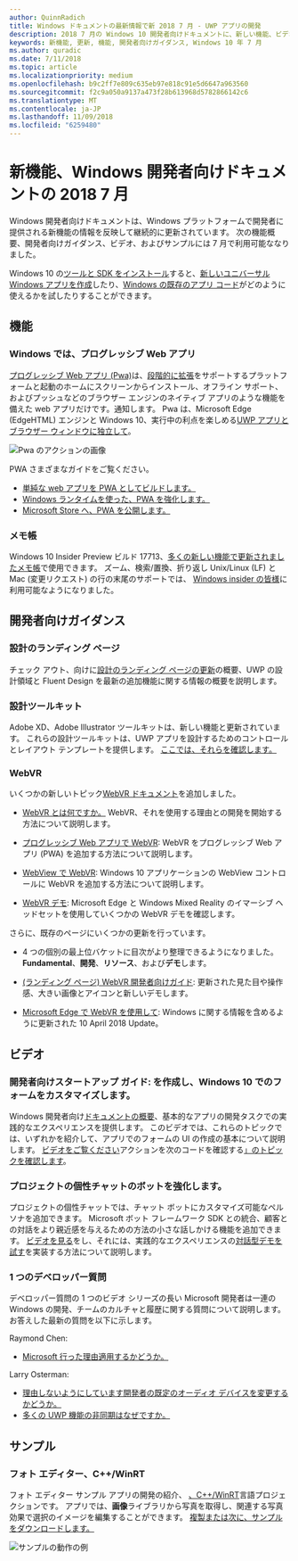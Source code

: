 ```yaml
---
author: QuinnRadich
title: Windows ドキュメントの最新情報で新 2018 7 月 - UWP アプリの開発
description: 2018 7 月の Windows 10 開発者向けドキュメントに、新しい機能、ビデオ、サンプル、および開発者向けガイダンスが追加されました。
keywords: 新機能, 更新, 機能, 開発者向けガイダンス, Windows 10 年 7 月
ms.author: quradic
ms.date: 7/11/2018
ms.topic: article
ms.localizationpriority: medium
ms.openlocfilehash: b9c2ff7e809c635eb97e818c91e5d6647a963560
ms.sourcegitcommit: f2c9a050a9137a473f28b613968d5782866142c6
ms.translationtype: MT
ms.contentlocale: ja-JP
ms.lasthandoff: 11/09/2018
ms.locfileid: "6259480"
---
```

# <a name="whats-new-in-the-windows-developer-docs-in-july-2018"></a>新機能、Windows 開発者向けドキュメントの 2018 7 月

Windows 開発者向けドキュメントは、Windows プラットフォームで開発者に提供される新機能の情報を反映して継続的に更新されています。 次の機能概要、開発者向けガイダンス、ビデオ、およびサンプルには 7 月で利用可能ななりました。

Windows 10 の[ツールと SDK をインストール](http://go.microsoft.com/fwlink/?LinkId=821431)すると、[新しいユニバーサル Windows アプリを作成](../get-started/create-uwp-apps.md)したり、[Windows の既存のアプリ コード](../porting/index.md)がどのように使えるかを試したりすることができます。

## <a name="features"></a>機能

### <a name="progressive-web-apps-on-windows"></a>Windows では、プログレッシブ Web アプリ

[プログレッシブ Web アプリ (Pwa)](https://developer.microsoft.com/windows/pwa)は、[段階的に拡張](https://wikipedia.org/wiki/Progressive_enhancement)をサポートするプラットフォームと起動のホームにスクリーンからインストール、オフライン サポート、およびプッシュなどのブラウザー エンジンのネイティブ アプリのような機能を備えた web アプリだけです。通知します。 Pwa は、Microsoft Edge (EdgeHTML) エンジンと Windows 10、実行中の利点を楽しめる[UWP アプリとブラウザー ウィンドウに独立して](https://docs.microsoft.com/microsoft-edge/progressive-web-apps/windows-features)。

![Pwa のアクションの画像](images/progressive-web-apps.jpg)

PWA さまざまなガイドをご覧ください。

* [単純な web アプリを PWA としてビルドします。](https://docs.microsoft.com/microsoft-edge/progressive-web-apps/get-started)
* [Windows ランタイムを使った、PWA を強化します。](https://docs.microsoft.com/en-us/microsoft-edge/progressive-web-apps/windows-features)
* [Microsoft Store へ、PWA を公開します。](https://docs.microsoft.com/microsoft-edge/progressive-web-apps/microsoft-store)

### <a name="notepad"></a>メモ帳

Windows 10 Insider Preview ビルド 17713、[多くの新しい機能で更新されましたメモ帳](http://aka.ms/ant-man)で使用できます。 ズーム、検索/置換、折り返し Unix/Linux (LF) と Mac (変更リクエスト) の行の末尾のサポートでは、 [Windows insider の皆様](https://insider.windows.com/)に利用可能なようになりました。 

## <a name="developer-guidance"></a>開発者向けガイダンス

### <a name="design-landing-page"></a>設計のランディング ページ

チェック アウト、向けに[設計のランディング ページの更新](https://developer.microsoft.com/windows/apps/design)の概要、UWP の設計領域と Fluent Design を最新の追加機能に関する情報の概要を説明します。

### <a name="design-toolkits"></a>設計ツールキット

Adobe XD、Adobe Illustrator ツールキットは、新しい機能と更新されています。 これらの設計ツールキットは、UWP アプリを設計するためのコントロールとレイアウト テンプレートを提供します。 [ここでは、それらを確認します。](../design/downloads/index.md)

### <a name="webvr"></a>WebVR

いくつかの新しいトピック[WebVR ドキュメント](https://docs.microsoft.com/microsoft-edge/webvr/
)を追加しました。

* [WebVR とは何ですか。](https://docs.microsoft.com/microsoft-edge/webvr/what-is-webvr
) WebVR、それを使用する理由との開発を開始する方法について説明します。

* [プログレッシブ Web アプリで WebVR](https://docs.microsoft.com/microsoft-edge/webvr/webvr-in-pwas): WebVR をプログレッシブ Web アプリ (PWA) を追加する方法について説明します。

* [WebView で WebVR](https://docs.microsoft.com/microsoft-edge/webvr/webvr-in-webview): Windows 10 アプリケーションの WebView コントロールに WebVR を追加する方法について説明します。

* [WebVR デモ](https://docs.microsoft.com/microsoft-edge/webvr/demos): Microsoft Edge と Windows Mixed Reality のイマーシブ ヘッドセットを使用していくつかの WebVR デモを確認します。

さらに、既存のページにいくつかの更新を行っています。

* 4 つの個別の最上位バケットに目次がより整理できるようになりました。 **Fundamental**、**開発**、**リソース**、および**デモ**します。

* [(ランディング ページ) WebVR 開発者向けガイド](https://docs.microsoft.com/microsoft-edge/webvr/): 更新された見た目や操作感、大きい画像とアイコンと新しいデモします。

* [Microsoft Edge で WebVR を使用して](https://docs.microsoft.com/microsoft-edge/webvr/webvr-with-edge): Windows に関する情報を含めるように更新された 10 April 2018 Update。

## <a name="videos"></a>ビデオ

### <a name="get-started-for-devs-create-and-customize-a-form-on-windows-10"></a>開発者向けスタートアップ ガイド: を作成し、Windows 10 でのフォームをカスタマイズします。

Windows 開発者向け[ドキュメントの概要](../get-started/index.md)、基本的なアプリの開発タスクでの実践的なエクスペリエンスを提供します。 このビデオでは、これらのトピックでは、いずれかを紹介して、アプリでのフォームの UI の作成の基本について説明します。 [ビデオをご覧ください](https://www.youtube.com/watch?v=AgngKzq4hKI&feature=youtu.be)アクションを次のコードを確認する[」のトピックを確認します](http://aka.ms/CreateForms)。

### <a name="enhance-your-bot-with-project-personality-chat"></a>プロジェクトの個性チャットのボットを強化します。

プロジェクトの個性チャットでは、チャット ボットにカスタマイズ可能なペルソナを追加できます。 Microsoft ボット フレームワーク SDK との統合、顧客との対話をより親近感を与えるための方法の小さな話しかける機能を追加できます。 [ビデオを見る](https://www.youtube.com/watch?v=5C_uD8g2QKg&feature=youtu.be)をし、それには、実践的なエクスペリエンスの[対話型デモを試す](http://aka.ms/PersonalityChat)を実装する方法について説明します。

### <a name="one-dev-question"></a>1 つのデベロッパー質問

デベロッパー質問の 1 つのビデオ シリーズの長い Microsoft 開発者は一連の Windows の開発、チームのカルチャと履歴に関する質問について説明します。 お答えした最新の質問を以下に示します。

Raymond Chen:

* [Microsoft 行った理由適用するかどうか。](https://www.youtube.com/watch?v=oL8ymamkEMU&feature=youtu.be)

Larry Osterman:

* [理由しないようにしています開発者の既定のオーディオ デバイスを変更するかどうか。](https://www.youtube.com/watch?v=6aNUoVfbnmg&feature=youtu.be)
* [多くの UWP 機能の非同期はなぜですか。](https://www.youtube.com/watch?v=5M724QIy1Mk&feature=youtu.be)

## <a name="samples"></a>サンプル

### <a name="photo-editor-cwinrt"></a>フォト エディター、C++/WinRT

フォト エディター サンプル アプリの開発の紹介、 [、C++/WinRT](../cpp-and-winrt-apis/intro-to-using-cpp-with-winrt.md)言語プロジェクションです。 アプリでは、**画像**ライブラリから写真を取得し、関連する写真効果で選択のイメージを編集することができます。 [複製または次に、サンプルをダウンロードします。](https://github.com/Microsoft/Windows-appsample-photo-editor)

![サンプルの動作の例](images/photo-editor-banner.png)

